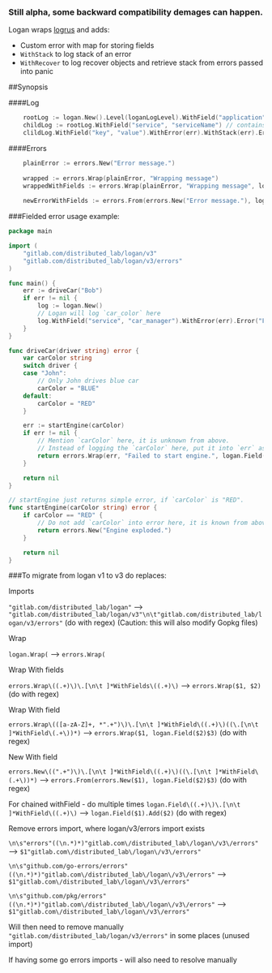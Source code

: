 ### Still alpha, some backward compatibility demages can happen.

Logan wraps [logrus](https://github.com/sirupsen/logrus/) and adds:

* Custom error with map for storing fields
* `WithStack` to log stack of an error
* `WithRecover` to log recover objects and retrieve stack from errors passed into panic

##Synopsis

####Log

```go
    rootLog := logan.New().Level(loganLogLevel).WithField("application", "appName")
    childLog := rootLog.WithField("service", "serviceName") // contains `application`
    clildLog.WithField("key", "value").WithError(err).WithStack(err).Error("Error happened.")
```

####Errors

```go
    plainError := errors.New("Error message.")
    
    wrapped := errors.Wrap(plainError, "Wrapping message")
    wrappedWithFields := errors.Wrap(plainError, "Wrapping message", logan.Field("key", "value").Add("key2", "value"))
    
    newErrorWithFields := errors.From(errors.New("Error message."), logan.Field("key", "value").Add("key2", "value"))
```


###Fielded error usage example:

```go
package main

import (
	"gitlab.com/distributed_lab/logan/v3"
	"gitlab.com/distributed_lab/logan/v3/errors"
)

func main() {
	err := driveCar("Bob")
	if err != nil {
		log := logan.New()
		// Logan will log `car_color` here
		log.WithField("service", "car_manager").WithError(err).Error("Failed to start car.")
	}
}

func driveCar(driver string) error {
	var carColor string
	switch driver {
	case "John":
		// Only John drives blue car
		carColor = "BLUE"
	default:
		carColor = "RED"
	}

	err := startEngine(carColor)
	if err != nil {
	    // Mention `carColor` here, it is unknown from above.
		// Instead of logging the `carColor` here, put it into `err` as a field.
		return errors.Wrap(err, "Failed to start engine.", logan.Field("car_color", carColor))
	}

	return nil
}

// startEngine just returns simple error, if `carColor` is "RED".
func startEngine(carColor string) error {
	if carColor == "RED" {
	    // Do not add `carColor` into error here, it is known from above.
		return errors.New("Engine exploded.")
	}

	return nil
}
````



###To migrate from logan v1 to v3 do replaces:

Imports

`"gitlab.com/distributed_lab/logan"` --> `"gitlab.com/distributed_lab/logan/v3"\n\t"gitlab.com/distributed_lab/logan/v3/errors"` (do with regex) (Caution: this will also modify Gopkg files)

Wrap

`logan.Wrap(` --> `errors.Wrap(`

Wrap With fields

`errors.Wrap\((.+)\)\.[\n\t ]*WithFields\((.+)\)` --> `errors.Wrap($1, $2)` (do with regex)

Wrap With field

`errors.Wrap\(([a-zA-Z]+, *".+")\)\.[\n\t ]*WithField\((.+)\)((\.[\n\t ]*WithField\(.+\))*)` --> `errors.Wrap($1, logan.Field($2)$3)` (do with regex)

New With field

`errors.New\((".+")\)\.[\n\t ]*WithField\((.+)\)((\.[\n\t ]*WithField\(.+\))*)` --> `errors.From(errors.New($1), logan.Field($2)$3)` (do with regex)

For chained withField - do multiple times
`logan.Field\((.+)\)\.[\n\t ]*WithField\((.+)\)` --> `logan.Field($1).Add($2)` (do with regex)

Remove errors import, where logan/v3/errors import exists

`\n\s"errors"((\n.*)*)"gitlab.com\/distributed_lab\/logan\/v3\/errors"` --> `$1"gitlab.com\/distributed_lab\/logan\/v3\/errors"` 

`\n\s"github.com/go-errors/errors"((\n.*)*)"gitlab.com\/distributed_lab\/logan\/v3\/errors"` --> `$1"gitlab.com\/distributed_lab\/logan\/v3\/errors"` 

`\n\s"github.com/pkg/errors"((\n.*)*)"gitlab.com\/distributed_lab\/logan\/v3\/errors"` --> `$1"gitlab.com\/distributed_lab\/logan\/v3\/errors"` 

Will then need to remove manually `"gitlab.com/distributed_lab/logan/v3/errors"` in some places (unused import)

If having some go errors imports - will also need to resolve manually
